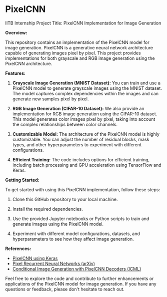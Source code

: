 # PixelCNN
IITB Internship
Project Title: PixelCNN Implementation for Image Generation

**Overview:**

This repository contains an implementation of the PixelCNN model for image generation. PixelCNN is a generative neural network architecture capable of generating images pixel by pixel. This project provides implementations for both grayscale and RGB image generation using the PixelCNN architecture.

**Features:**

1. **Grayscale Image Generation (MNIST Dataset):** You can train and use a PixelCNN model to generate grayscale images using the MNIST dataset. The model captures complex dependencies within the images and can generate new samples pixel by pixel.

2. **RGB Image Generation (CIFAR-10 Dataset):** We also provide an implementation for RGB image generation using the CIFAR-10 dataset. This model generates color images pixel by pixel, taking into account the complex relationships between color channels.

3. **Customizable Model:** The architecture of the PixelCNN model is highly customizable. You can adjust the number of residual blocks, mask types, and other hyperparameters to experiment with different configurations.

4. **Efficient Training:** The code includes options for efficient training, including batch processing and GPU acceleration using TensorFlow and Keras.

**Getting Started:**

To get started with using this PixelCNN implementation, follow these steps:

1. Clone this GitHub repository to your local machine.

2. Install the required dependencies.

3. Use the provided Jupyter notebooks or Python scripts to train and generate images using the PixelCNN model.

4. Experiment with different model configurations, datasets, and hyperparameters to see how they affect image generation.

**References:**
- [PixelCNN using Keras](https://keras.io/examples/generative/pixelcnn/)
- [Pixel Recurrent Neural Networks (arXiv)](https://arxiv.org/abs/1601.06759)
- [Conditional Image Generation with PixelCNN Decoders (ICML)](http://proceedings.mlr.press/v70/oord17a/oord17a.pdf)

Feel free to explore the code and contribute to further enhancements or applications of the PixelCNN model for image generation. If you have any questions or feedback, please don't hesitate to reach out.

